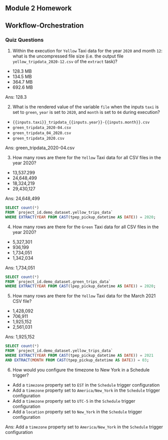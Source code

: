 ## Module 2 Homework

## Workflow-Orchestration

### Quiz Questions

1) Within the execution for `Yellow` Taxi data for the year `2020` and month `12`: what is the uncompressed file size (i.e. the output file `yellow_tripdata_2020-12.csv` of the `extract` task)?
- 128.3 MB
- 134.5 MB
- 364.7 MB
- 692.6 MB
  
Ans: 128.3

2) What is the rendered value of the variable `file` when the inputs `taxi` is set to `green`, `year` is set to `2020`, and `month` is set to `04` during execution?
- `{{inputs.taxi}}_tripdata_{{inputs.year}}-{{inputs.month}}.csv` 
- `green_tripdata_2020-04.csv`
- `green_tripdata_04_2020.csv`
- `green_tripdata_2020.csv`

Ans: green_tripdata_2020-04.csv

3) How many rows are there for the `Yellow` Taxi data for all CSV files in the year 2020?
- 13,537.299
- 24,648,499
- 18,324,219
- 29,430,127

Ans: 24,648,499

```SQL
SELECT count(*)  
FROM `project_id.demo_dataset.yellow_trips_data`
WHERE EXTRACT(YEAR FROM CAST(tpep_pickup_datetime AS DATE)) = 2020;
```

4) How many rows are there for the `Green` Taxi data for all CSV files in the year 2020?
- 5,327,301
- 936,199
- 1,734,051
- 1,342,034

Ans: 1,734,051

```SQL
SELECT count(*)  
FROM `project_id.demo_dataset.green_trips_data`
WHERE EXTRACT(YEAR FROM CAST(lpep_pickup_datetime AS DATE)) = 2020;
```

5) How many rows are there for the `Yellow` Taxi data for the March 2021 CSV file?
- 1,428,092
- 706,911
- 1,925,152
- 2,561,031

Ans: 1,925,152

```SQL
SELECT count(*)  
FROM `project_id.demo_dataset.yellow_trips_data`
WHERE EXTRACT(YEAR FROM CAST(tpep_pickup_datetime AS DATE)) = 2021
AND EXTRACT(MONTH FROM CAST(tpep_pickup_datetime AS DATE)) = 03;
```

6) How would you configure the timezone to New York in a Schedule trigger?
- Add a `timezone` property set to `EST` in the `Schedule` trigger configuration  
- Add a `timezone` property set to `America/New_York` in the `Schedule` trigger configuration
- Add a `timezone` property set to `UTC-5` in the `Schedule` trigger configuration
- Add a `location` property set to `New_York` in the `Schedule` trigger configuration

Ans: Add a `timezone` property set to `America/New_York` in the `Schedule` trigger configuration
